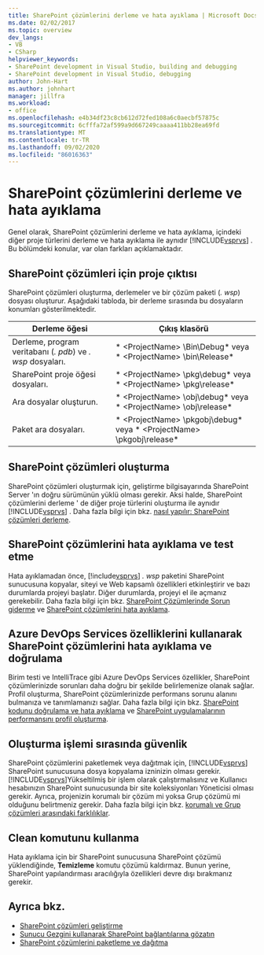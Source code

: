 ```yaml
---
title: SharePoint çözümlerini derleme ve hata ayıklama | Microsoft Docs
ms.date: 02/02/2017
ms.topic: overview
dev_langs:
- VB
- CSharp
helpviewer_keywords:
- SharePoint development in Visual Studio, building and debugging
- SharePoint development in Visual Studio, debugging
author: John-Hart
ms.author: johnhart
manager: jillfra
ms.workload:
- office
ms.openlocfilehash: e4b34df23c8cb612d72fed108a6c0aecbf57875c
ms.sourcegitcommit: 6cfffa72af599a9d667249caaaa411bb28ea69fd
ms.translationtype: MT
ms.contentlocale: tr-TR
ms.lasthandoff: 09/02/2020
ms.locfileid: "86016363"
---
```

# <a name="build-and-debug-sharepoint-solutions"></a>SharePoint çözümlerini derleme ve hata ayıklama
  Genel olarak, SharePoint çözümlerini derleme ve hata ayıklama, içindeki diğer proje türlerini derleme ve hata ayıklama ile aynıdır [!INCLUDE[vsprvs](../sharepoint/includes/vsprvs-md.md)] . Bu bölümdeki konular, var olan farkları açıklamaktadır.

## <a name="project-output-for-sharepoint-solutions"></a>SharePoint çözümleri için proje çıktısı
 SharePoint çözümleri oluşturma, derlemeler ve bir çözüm paketi (*. wsp*) dosyası oluşturur. Aşağıdaki tabloda, bir derleme sırasında bu dosyaların konumları gösterilmektedir.

|Derleme öğesi|Çıkış klasörü|
|----------------|-------------------|
|Derleme, program veritabanı (*. pdb*) ve *. wsp* dosyaları.|* \<ProjectName> \Bin\Debug* veya * \<ProjectName> \bin\Release*|
|SharePoint proje öğesi dosyaları.|* \<ProjectName> \pkg\debug* veya * \<ProjectName> \pkg\release*|
|Ara dosyalar oluşturun.|* \<ProjectName> \obj\debug* veya * \<ProjectName> \obj\release*|
|Paket ara dosyaları.|* \<ProjectName> \pkgobj\debug* veya * \<ProjectName> \pkgobj\release*|

## <a name="build-sharepoint-solutions"></a>SharePoint çözümleri oluşturma
 SharePoint çözümleri oluşturmak için, geliştirme bilgisayarında SharePoint Server 'ın doğru sürümünün yüklü olması gerekir. Aksi halde, SharePoint çözümlerini derleme ' de diğer proje türlerini oluşturma ile aynıdır [!INCLUDE[vsprvs](../sharepoint/includes/vsprvs-md.md)] . Daha fazla bilgi için bkz. [nasıl yapılır: SharePoint çözümleri derleme](../sharepoint/how-to-build-sharepoint-solutions.md).

## <a name="debug-and-test-sharepoint-solutions"></a>SharePoint çözümlerini hata ayıklama ve test etme
 Hata ayıklamadan önce, [!include[vsprvs](../sharepoint/includes/vsprvs-md.md)] *. wsp* paketini SharePoint sunucusuna kopyalar, siteyi ve Web kapsamlı özellikleri etkinleştirir ve bazı durumlarda projeyi başlatır. Diğer durumlarda, projeyi el ile açmanız gerekebilir. Daha fazla bilgi için bkz. [SharePoint Çözümlerinde Sorun giderme](../sharepoint/troubleshooting-sharepoint-solutions.md) ve [SharePoint çözümlerini hata ayıklama](../sharepoint/debugging-sharepoint-solutions.md).

## <a name="debug-and-verify-sharepoint-solutions-by-using-azure-devops-services-features"></a>Azure DevOps Services özelliklerini kullanarak SharePoint çözümlerini hata ayıklama ve doğrulama
 Birim testi ve IntelliTrace gibi Azure DevOps Services özellikler, SharePoint çözümlerinizde sorunları daha doğru bir şekilde belirlemenize olanak sağlar. Profil oluşturma, SharePoint çözümlerinizde performans sorunu alanını bulmanıza ve tanımlamanızı sağlar. Daha fazla bilgi için bkz. [SharePoint kodunu doğrulama ve hata ayıklama](../sharepoint/verifying-and-debugging-sharepoint-code.md) ve [SharePoint uygulamalarının performansını profil oluşturma](../sharepoint/profiling-the-performance-of-sharepoint-applications.md).

## <a name="security-during-the-build-process"></a>Oluşturma işlemi sırasında güvenlik
 SharePoint çözümlerini paketlemek veya dağıtmak için, [!INCLUDE[vsprvs](../sharepoint/includes/vsprvs-md.md)] SharePoint sunucusuna dosya kopyalama izninizin olması gerekir. [!INCLUDE[vsprvs](../sharepoint/includes/vsprvs-md.md)]Yükseltilmiş bir işlem olarak çalıştırmalısınız ve Kullanıcı hesabınızın SharePoint sunucusunda bir site koleksiyonları Yöneticisi olması gerekir. Ayrıca, projenizin korumalı bir çözüm mi yoksa Grup çözümü mi olduğunu belirtmeniz gerekir. Daha fazla bilgi için bkz. [korumalı ve Grup çözümleri arasındaki farklılıklar](../sharepoint/differences-between-sandboxed-and-farm-solutions.md).

## <a name="using-the-clean-command"></a>Clean komutunu kullanma
 Hata ayıklama için bir SharePoint sunucusuna SharePoint çözümü yüklendiğinde, **Temizleme** komutu çözümü kaldırmaz. Bunun yerine, SharePoint yapılandırması aracılığıyla özellikleri devre dışı bırakmanız gerekir.

## <a name="see-also"></a>Ayrıca bkz.
- [SharePoint çözümleri geliştirme](../sharepoint/developing-sharepoint-solutions.md)
- [Sunucu Gezgini kullanarak SharePoint bağlantılarına gözatın](../sharepoint/browsing-sharepoint-connections-using-server-explorer.md)
- [SharePoint çözümlerini paketleme ve dağıtma](../sharepoint/packaging-and-deploying-sharepoint-solutions.md)
